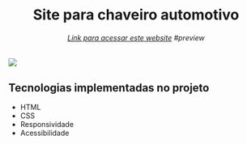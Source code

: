 <h1 align="center">Site para chaveiro automotivo </h1>
<h6 align="center"><a href="https://kevynsrocha.github.io/landing-page/">Link para acessar este website</a> #preview</h6>

<div>
  <img src="https://user-images.githubusercontent.com/71854074/159138405-4d8af2a5-9934-44c5-bce5-ca871571efa5.jpg"/>
</div>

## Tecnologias implementadas no projeto

<ul> 
  <li>HTML</li>
  <li>CSS</li>
  <li>Responsividade</li>
  <li>Acessibilidade</li>
</ul>

